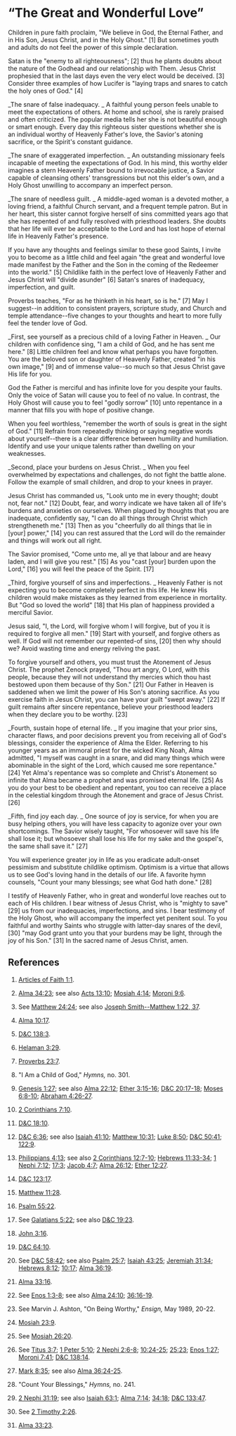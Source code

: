 # “The Great and Wonderful Love”

Children in pure faith proclaim, "We believe in God, the Eternal Father, and
in His Son, Jesus Christ, and in the Holy Ghost." [1]  But sometimes youth and
adults do not feel the power of this simple declaration.

Satan is the "enemy to all righteousness"; [2]  thus he plants doubts about
the nature of the Godhead and our relationship with Them. Jesus Christ
prophesied that in the last days even the very elect would be deceived. [3]
Consider three examples of how Lucifer is "laying traps and snares to catch
the holy ones of God." [4]

_The snare of false inadequacy. _ A faithful young person feels unable to meet
the expectations of others. At home and school, she is rarely praised and
often criticized. The popular media tells her she is not beautiful enough or
smart enough. Every day this righteous sister questions whether she is an
individual worthy of Heavenly Father's love, the Savior's atoning sacrifice,
or the Spirit's constant guidance.

_The snare of exaggerated imperfection. _ An outstanding missionary feels
incapable of meeting the expectations of God. In his mind, this worthy elder
imagines a stern Heavenly Father bound to irrevocable justice, a Savior
capable of cleansing others' transgressions but not this elder's own, and a
Holy Ghost unwilling to accompany an imperfect person.

_The snare of needless guilt. _ A middle-aged woman is a devoted mother, a
loving friend, a faithful Church servant, and a frequent temple patron. But in
her heart, this sister cannot forgive herself of sins committed years ago that
she has repented of and fully resolved with priesthood leaders. She doubts
that her life will ever be acceptable to the Lord and has lost hope of eternal
life in Heavenly Father's presence.

If you have any thoughts and feelings similar to these good Saints, I invite
you to become as a little child and feel again "the great and wonderful love
made manifest by the Father and the Son in the coming of the Redeemer into the
world." [5]  Childlike faith in the perfect love of Heavenly Father and Jesus
Christ will "divide asunder" [6]  Satan's snares of inadequacy, imperfection,
and guilt.

Proverbs teaches, "For as he thinketh in his heart, so is he." [7]  May I
suggest--in addition to consistent prayers, scripture study, and Church and
temple attendance--five changes to your thoughts and heart to more fully feel
the tender love of God.

_First, see yourself as a precious child of a loving Father in Heaven. _ Our
children with confidence sing, "I am a child of God, and he has sent me here."
[8]  Little children feel and know what perhaps you have forgotten. You are
the beloved son or daughter of Heavenly Father, created "in his own image,"
[9]  and of immense value--so much so that Jesus Christ gave His life for you.

God the Father is merciful and has infinite love for you despite your faults.
Only the voice of Satan will cause you to feel of no value. In contrast, the
Holy Ghost will cause you to feel "godly sorrow" [10]  unto repentance in a
manner that fills you with hope of positive change.

When you feel worthless, "remember the worth of souls is great in the sight of
God." [11]  Refrain from repeatedly thinking or saying negative words about
yourself--there is a clear difference between humility and humiliation.
Identify and use your unique talents rather than dwelling on your weaknesses.

_Second, place your burdens on Jesus Christ. _ When you feel overwhelmed by
expectations and challenges, do not fight the battle alone. Follow the example
of small children, and drop to your knees in prayer.

Jesus Christ has commanded us, "Look unto me in every thought; doubt not, fear
not." [12]  Doubt, fear, and worry indicate we have taken all of life's
burdens and anxieties on ourselves. When plagued by thoughts that you are
inadequate, confidently say, "I can do all things through Christ which
strengtheneth me." [13]  Then as you "cheerfully do all things that lie in
[your] power," [14]  you can rest assured that the Lord will do the remainder
and things will work out all right.

The Savior promised, "Come unto me, all ye that labour and are heavy laden,
and I will give you rest." [15]  As you "cast [your] burden upon the Lord,"
[16]  you will feel the peace of the Spirit. [17]

_Third, forgive yourself of sins and imperfections. _ Heavenly Father is not
expecting you to become completely perfect in this life. He knew His children
would make mistakes as they learned from experience in mortality. But "God so
loved the world" [18]  that His plan of happiness provided a merciful Savior.

Jesus said, "I, the Lord, will forgive whom I will forgive, but of you it is
required to forgive all men." [19]  Start with yourself, and forgive others as
well. If God will not remember our repented-of sins, [20]  then why should we?
Avoid wasting time and energy reliving the past.

To forgive yourself and others, you must trust the Atonement of Jesus Christ.
The prophet Zenock prayed, "Thou art angry, O Lord, with this people, because
they will not understand thy mercies which thou hast bestowed upon them
because of thy Son." [21]  Our Father in Heaven is saddened when we limit the
power of His Son's atoning sacrifice. As you exercise faith in Jesus Christ,
you can have your guilt "swept away." [22]  If guilt remains after sincere
repentance, believe your priesthood leaders when they declare you to be
worthy. [23]

_Fourth, sustain hope of eternal life. _ If you imagine that your prior sins,
character flaws, and poor decisions prevent you from receiving all of God's
blessings, consider the experience of Alma the Elder. Referring to his younger
years as an immoral priest for the wicked King Noah, Alma admitted, "I myself
was caught in a snare, and did many things which were abominable in the sight
of the Lord, which caused me sore repentance." [24]  Yet Alma's repentance was
so complete and Christ's Atonement so infinite that Alma became a prophet and
was promised eternal life. [25]  As you do your best to be obedient and
repentant, you too can receive a place in the celestial kingdom through the
Atonement and grace of Jesus Christ. [26]

_Fifth, find joy each day. _ One source of joy is service, for when you are
busy helping others, you will have less capacity to agonize over your own
shortcomings. The Savior wisely taught, "For whosoever will save his life
shall lose it; but whosoever shall lose his life for my sake and the gospel's,
the same shall save it." [27]

You will experience greater joy in life as you eradicate adult-onset pessimism
and substitute childlike optimism. Optimism is a virtue that allows us to see
God's loving hand in the details of our life. A favorite hymn counsels, "Count
your many blessings; see what God hath done." [28]

I testify of Heavenly Father, who in great and wonderful love reaches out to
each of His children. I bear witness of Jesus Christ, who is "mighty to save"
[29]  us from our inadequacies, imperfections, and sins. I bear testimony of
the Holy Ghost, who will accompany the imperfect yet penitent soul. To you
faithful and worthy Saints who struggle with latter-day snares of the devil,
[30]  "may God grant unto you that your burdens may be light, through the joy
of his Son." [31]  In the sacred name of Jesus Christ, amen.

## References

  1.   [Articles of Faith 1:1](https://www.lds.org/scriptures/pgp/a-of-f/1.1?lang=eng#0).

  2.   [Alma 34:23](https://www.lds.org/scriptures/bofm/alma/34.23?lang=eng#22); see also [Acts 13:10](https://www.lds.org/scriptures/nt/acts/13.10?lang=eng#9); [Mosiah 4:14](https://www.lds.org/scriptures/bofm/mosiah/4.14?lang=eng#13); [Moroni 9:6](https://www.lds.org/scriptures/bofm/moro/9.6?lang=eng#5).

  3.  See [Matthew 24:24](https://www.lds.org/scriptures/nt/matt/24.24?lang=eng#23); see also [Joseph Smith--Matthew 1:22, 37](https://www.lds.org/scriptures/pgp/js-m/1.22%2C37?lang=eng#21).

  4.   [Alma 10:17](https://www.lds.org/scriptures/bofm/alma/10.17?lang=eng#16).

  5.   [D&amp;C 138:3](https://www.lds.org/scriptures/dc-testament/dc/138.3?lang=eng#2).

  6.   [Helaman 3:29](https://www.lds.org/scriptures/bofm/hel/3.29?lang=eng#28).

  7.   [Proverbs 23:7](https://www.lds.org/scriptures/ot/prov/23.7?lang=eng#6).

  8.  "I Am a Child of God," _Hymns,_ no. 301.

  9.   [Genesis 1:27](https://www.lds.org/scriptures/ot/gen/1.27?lang=eng#26); see also [Alma 22:12](https://www.lds.org/scriptures/bofm/alma/22.12?lang=eng#11); [Ether 3:15-16](https://www.lds.org/scriptures/bofm/ether/3.15-16?lang=eng#14); [D&amp;C 20:17-18](https://www.lds.org/scriptures/dc-testament/dc/20.17-18?lang=eng#16); [Moses 6:8-10](https://www.lds.org/scriptures/pgp/moses/6.8-10?lang=eng#7); [Abraham 4:26-27](https://www.lds.org/scriptures/pgp/abr/4.26-27?lang=eng#25).

  10.   [2 Corinthians 7:10](https://www.lds.org/scriptures/nt/2-cor/7.10?lang=eng#9).

  11.   [D&amp;C 18:10](https://www.lds.org/scriptures/dc-testament/dc/18.10?lang=eng#9).

  12.   [D&amp;C 6:36](https://www.lds.org/scriptures/dc-testament/dc/6.36?lang=eng#35); see also [Isaiah 41:10](https://www.lds.org/scriptures/ot/isa/41.10?lang=eng#9); [Matthew 10:31](https://www.lds.org/scriptures/nt/matt/10.31?lang=eng#30); [Luke 8:50](https://www.lds.org/scriptures/nt/luke/8.50?lang=eng#49); [D&amp;C 50:41](https://www.lds.org/scriptures/dc-testament/dc/50.41?lang=eng#40); [122:9](https://www.lds.org/scriptures/dc-testament/dc/122.9?lang=eng#8).

  13.   [Philippians 4:13](https://www.lds.org/scriptures/nt/philip/4.13?lang=eng#12); see also [2 Corinthians 12:7-10](https://www.lds.org/scriptures/nt/2-cor/12.7-10?lang=eng#6); [Hebrews 11:33-34](https://www.lds.org/scriptures/nt/heb/11.33-34?lang=eng#32); [1 Nephi 7:12](https://www.lds.org/scriptures/bofm/1-ne/7.12?lang=eng#11); [17:3](https://www.lds.org/scriptures/bofm/1-ne/17.3?lang=eng#2); [Jacob 4:7](https://www.lds.org/scriptures/bofm/jacob/4.7?lang=eng#6); [Alma 26:12](https://www.lds.org/scriptures/bofm/alma/26.12?lang=eng#11); [Ether 12:27](https://www.lds.org/scriptures/bofm/ether/12.27?lang=eng#26).

  14.   [D&amp;C 123:17](https://www.lds.org/scriptures/dc-testament/dc/123.17?lang=eng#16).

  15.   [Matthew 11:28](https://www.lds.org/scriptures/nt/matt/11.28?lang=eng#27).

  16.   [Psalm 55:22](https://www.lds.org/scriptures/ot/ps/55.22?lang=eng#21).

  17.  See [Galatians 5:22](https://www.lds.org/scriptures/nt/gal/5.22?lang=eng#21); see also [D&amp;C 19:23](https://www.lds.org/scriptures/dc-testament/dc/19.23?lang=eng#22).

  18.   [John 3:16](https://www.lds.org/scriptures/nt/john/3.16?lang=eng#15).

  19.   [D&amp;C 64:10](https://www.lds.org/scriptures/dc-testament/dc/64.10?lang=eng#9).

  20.  See [D&amp;C 58:42](https://www.lds.org/scriptures/dc-testament/dc/58.42?lang=eng#41); see also [Psalm 25:7](https://www.lds.org/scriptures/ot/ps/25.7?lang=eng#6); [Isaiah 43:25](https://www.lds.org/scriptures/ot/isa/43.25?lang=eng#24); [Jeremiah 31:34](https://www.lds.org/scriptures/ot/jer/31.34?lang=eng#33); [Hebrews 8:12](https://www.lds.org/scriptures/nt/heb/8.12?lang=eng#11); [10:17](https://www.lds.org/scriptures/nt/heb/10.17?lang=eng#16); [Alma 36:19](https://www.lds.org/scriptures/bofm/alma/36.19?lang=eng#18).

  21.   [Alma 33:16](https://www.lds.org/scriptures/bofm/alma/33.16?lang=eng#15).

  22.  See [Enos 1:3-8](https://www.lds.org/scriptures/bofm/enos/1.3-8?lang=eng#2); see also [Alma 24:10](https://www.lds.org/scriptures/bofm/alma/24.10?lang=eng#9); [36:16-19](https://www.lds.org/scriptures/bofm/alma/36.16-19?lang=eng#15).

  23.  See Marvin J. Ashton, "On Being Worthy," _Ensign,_ May 1989, 20-22.

  24.   [Mosiah 23:9](https://www.lds.org/scriptures/bofm/mosiah/23.9?lang=eng#8).

  25.  See [Mosiah 26:20](https://www.lds.org/scriptures/bofm/mosiah/26.20?lang=eng#19).

  26.  See [Titus 3:7](https://www.lds.org/scriptures/nt/titus/3.7?lang=eng#6); [1 Peter 5:10](https://www.lds.org/scriptures/nt/1-pet/5.10?lang=eng#9); [2 Nephi 2:6-8](https://www.lds.org/scriptures/bofm/2-ne/2.6-8?lang=eng#5); [10:24-25](https://www.lds.org/scriptures/bofm/2-ne/10.24-25?lang=eng#23); [25:23](https://www.lds.org/scriptures/bofm/2-ne/25.23?lang=eng#22); [Enos 1:27](https://www.lds.org/scriptures/bofm/enos/1.27?lang=eng#26); [Moroni 7:41](https://www.lds.org/scriptures/bofm/moro/7.41?lang=eng#40); [D&amp;C 138:14](https://www.lds.org/scriptures/dc-testament/dc/138.14?lang=eng#13).

  27.   [Mark 8:35](https://www.lds.org/scriptures/nt/mark/8.35?lang=eng#34); see also [Alma 36:24-25](https://www.lds.org/scriptures/bofm/alma/36.24-25?lang=eng#23).

  28.  "Count Your Blessings," _Hymns,_ no. 241.

  29.   [2 Nephi 31:19](https://www.lds.org/scriptures/bofm/2-ne/31.19?lang=eng#18); see also [Isaiah 63:1](https://www.lds.org/scriptures/ot/isa/63.1?lang=eng#0); [Alma 7:14](https://www.lds.org/scriptures/bofm/alma/7.14?lang=eng#13); [34:18](https://www.lds.org/scriptures/bofm/alma/34.18?lang=eng#17); [D&amp;C 133:47](https://www.lds.org/scriptures/dc-testament/dc/133.47?lang=eng#46).

  30.  See [2 Timothy 2:26](https://www.lds.org/scriptures/nt/2-tim/2.26?lang=eng#25).

  31.   [Alma 33:23](https://www.lds.org/scriptures/bofm/alma/33.23?lang=eng#22).

